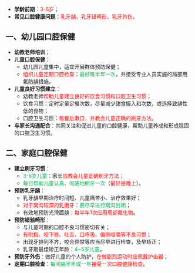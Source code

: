 * **学龄前期**：<font color="#ff0000">3-6岁</font>；
* **常见口腔健康问题**：<font color="#ff0000">乳牙龋、乳牙错畸形、乳牙外伤</font>。

## 一、幼儿园口腔保健
* **幼教老师培训**；
* **儿童口腔保健**：
	* 幼儿园儿童集中，适宜开展群体预防保健；
	* <font color="#ff0000">组织儿童定期口腔检查</font>：<font color="#00b050">最好每半年一次</font>，并接受专业人员实施的局部用氟防龋措施。
* **儿童良好习惯建立**：
	* 幼教老师<font color="#ff0000">帮助儿童建立良好的饮食习惯和口腔卫生习惯</font>；
	* 饮食习惯：定时定量定餐次数，尽量减少甜食摄入和次数，或选择致龋性低的食物；
	* 口腔卫生习惯：<font color="#ff0000">每餐后漱口，并教会儿童正确的刷牙方法</font>。
* **与家长沟通配合**：共同关注和促进儿童的口腔健康，帮助儿童养成和形成稳固的口腔卫生习惯。

## 二、家庭口腔保健
* **建立刷牙习惯**：
	* <font color="#00b050">3-6岁儿童</font>：家长<font color="#ff0000">应教会儿童正确刷牙方法</font>；
	* <font color="#00b050">每日帮助儿童认真、彻底地刷牙一次</font>（<font color="#ff0000">最好是晚上</font>）。
* **预防乳牙龋**：
	* 乳牙龋早期治疗时间短、儿童痛苦小、治疗效果好；
	* <font color="#ff0000">对于窝沟较深的乳磨牙</font>：<font color="#00b050">要尽早进行窝沟封闭</font>；
	* 有效地预防光滑面龋：<font color="#ff0000">每半年1次应用局部氟化物</font>。
* **预防错𬌗畸形**：
	* 与儿童时期的口腔不良习惯密切有关；
	* <font color="#ff0000">有吮指、咬下唇、吐舌、口呼吸、偏侧咀嚼等不良习惯</font>；
	* 出现牙排列不齐，咬合异常等应当尽早进行检查，及早矫正；
	* 乳牙期最佳矫正年龄：<font color="#00b050">4~5岁儿童</font>。
* **预防牙外伤**：做好儿童的个人防护，<font color="#ff0000">在做剧烈运动时应佩戴护齿器</font>；
* **定期口腔检查**：<font color="#00b050">每间隔半年或一年</font><font color="#ff0000">接受一次口腔健康检查</font>。

